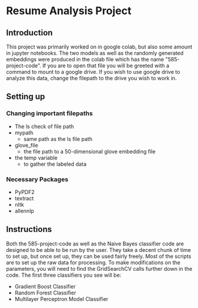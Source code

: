 # Resume Analysis Project

## Introduction
This project was primarily worked on in google colab, but also some amount in jupyter notebooks. The two models as well as the randomly generated embeddings were produced in the colab file which has the name "585-project-code". If you are to open that file you will be greeted with a command to mount to a google drive. If you wish to use google drive to analyze this data, change the filepath to the drive you wish to work in. 

## Setting up
  ### Changing important filepaths
- The ls check of file path
- mypath
  - same path as the ls file path
- glove_file
  - the file path to a 50-dimensional glove embedding file
- the temp variable
  - to gather the labeled data

### Necessary Packages
  - PyPDF2
  - textract
  - nltk
  - allennlp

## Instructions

Both the 585-project-code as well as the Naive Bayes classifier code are designed to be able to be run by the user. They take a decent chunk of time to set up, but once set up, they can be used fairly freely. Most of the scripts are to set up the raw data for processing. To make modifications on the parameters, you will need to find the GridSearchCV calls further down in the code. The first three classifiers you see will be:
- Gradient Boost Classifier
- Random Forest Classifier
- Multilayer Perceptron Model Classifier
